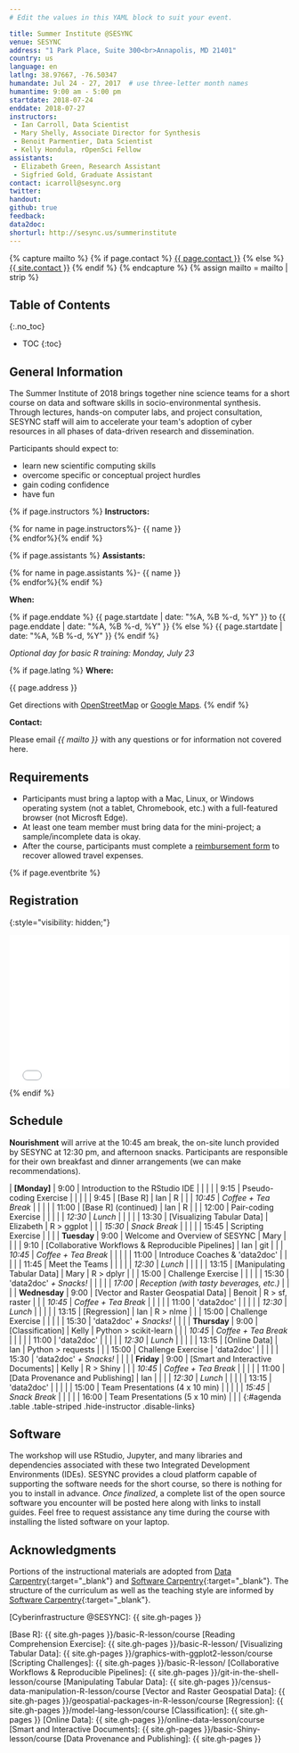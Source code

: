 ```yaml
---
# Edit the values in this YAML block to suit your event.

title: Summer Institute @SESYNC
venue: SESYNC
address: "1 Park Place, Suite 300<br>Annapolis, MD 21401"
country: us
language: en
latlng: 38.97667, -76.50347
humandate: Jul 24 - 27, 2017  # use three-letter month names
humantime: 9:00 am - 5:00 pm
startdate: 2018-07-24
enddate: 2018-07-27
instructors:
 - Ian Carroll, Data Scientist
 - Mary Shelly, Associate Director for Synthesis
 - Benoit Parmentier, Data Scientist
 - Kelly Hondula, rOpenSci Fellow
assistants:
 - Elizabeth Green, Research Assistant
 - Sigfried Gold, Graduate Assistant
contact: icarroll@sesync.org
twitter:
handout:
github: true
feedback:
data2doc:
shorturl: http://sesync.us/summerinstitute
---
```


<!-- Capture additional variables to use below. -->

{% capture mailto %}
{% if page.contact %}
  <a href='mailto:{{page.contact}}'>{{ page.contact }}</a>
{% else %}
  <a href='mailto:{{site.contact}}'>{{ site.contact }}</a>
{% endif %}
{% endcapture %}
{% assign mailto = mailto | strip %}

## Table of Contents
{:.no_toc}

* TOC
{:toc}

## General Information

The Summer Institute of 2018 brings together nine science teams for a short
course on data and software skills in socio-environmental synthesis. Through
lectures, hands-on computer labs, and project consultation, SESYNC staff will
aim to accelerate your team's adoption of cyber resources in all phases of
data-driven research and dissemination.

Participants should expect to:

- learn new scientific computing skills
- overcome specific or conceptual project hurdles
- gain coding confidence
- have fun

<!-- The next block displays instructors' names if they are available. -->

{% if page.instructors %}
**Instructors:**

{% for name in page.instructors%}- {{ name }}  
{% endfor%}{% endif %}

{% if page.assistants %}
**Assistants:**

{% for name in page.assistants %}- {{ name }}  
{% endfor%}{% endif %}

**When:**

{% if page.enddate %}
{{ page.startdate | date: "%A, %B %-d, %Y" }} to
{{ page.enddate | date: "%A, %B %-d, %Y" }}
{% else %}
{{ page.startdate | date: "%A, %B %-d, %Y" }}
{% endif %}

*Optional day for basic R training: Monday, July 23*

<!-- The next block displays the address and links to a map showing directions.
-->

{% if page.latlng %}
**Where:**

{{ page.address }}
  
Get directions with
<a href="//www.openstreetmap.org/?mlat={{ page.latlng | replace:',','&mlon=' }}&zoom=16">OpenStreetMap</a> or
<a href="//maps.google.com/maps?q={{ page.latlng }}">Google Maps</a>.
{% endif %}

<!--
The following block automatically inserts a contact email address if one has
been specified for the page. If one hasn't, this block inserts the site.contact
address in docs/_config.yml.
-->

**Contact:**

Please email *{{ mailto }}* with any questions or for information not covered here.

<!-- Modify the next block if there are any special requirements. -->

## Requirements

- Participants must bring a laptop with a Mac, Linux, or Windows operating
system (not a tablet, Chromebook, etc.) with a full-featured browser (not
Microsft Edge).
- At least one team member must bring data for the mini-project; a
sample/incomplete data is okay.
- After the course, participants must complete a [reimbursement form] to recover
allowed travel expenses.

<!--
An eventbrite value in the YAML front matter triggers the next block.
-->

{% if page.eventbrite %}
## Registration
{:style="visibility: hidden;"}

<iframe
  src="//eventbrite.com/tickets-external?eid={{ page.eventbrite }}&ref=etckt"
  frameborder="0" height="275" width="100%"
  vspace="0" hspace="0" marginheight="5" marginwidth="5"
  scrolling="auto" allowtransparency="true">
</iframe>
{% endif %}

<!-- Compose the schedule below. The instructor field is only visible with URL query string parameter "draft=TRUE" -->

## Schedule

**Nourishment** will arrive at the 10:45 am break, the on-site lunch
provided by SESYNC at 12:30 pm, and afternoon snacks. Participants are responsible
for their own breakfast and dinner arrangements (we can make recommendations).

| **[Monday]**  |    9:00 | Introduction to the RStudio IDE                    |           |   |
|               |    9:15 | Pseudo-coding Exercise                             |           |   |
|               |    9:45 | [Base R]                                           | Ian       | R |
|               | *10:45* | *Coffee + Tea Break*                               |           |   |
|               |   11:00 | [Base R] (continued)                               | Ian       | R |
|               |   12:00 | Pair-coding Exercise                               |           |   |
|               | *12:30* | *Lunch*                                            |           |   |
|               |   13:30 | [Visualizing Tabular Data]                         | Elizabeth | R > ggplot |
|               | *15:30* | *Snack Break*                                      |           |   |
|               |   15:45 | Scripting Exercise                                 |           |   |
| **Tuesday**   |    9:00 | Welcome and Overview of SESYNC                     | Mary      |   |
|               |    9:10 | [Collaborative Workflows & Reproducible Pipelines] | Ian       | git |
|               | *10:45* | *Coffee + Tea Break*                               |           |   |
|               |   11:00 | Introduce Coaches & 'data2doc'                     |           |   |
|               |   11:45 | Meet the Teams                                     |           |   |
|               | *12:30* | *Lunch*                                            |           |   |
|               |   13:15 | [Manipulating Tabular Data]                        | Mary      | R > dplyr |
|               |   15:00 | Challenge Exercise                                 |           |   |
|               |   15:30 | 'data2doc' *+ Snacks!*                             |           |   |
|               | *17:00* | *Reception (with tasty beverages, etc.)*           |           |   |
| **Wednesday** |    9:00 | [Vector and Raster Geospatial Data]                | Benoit    | R > sf, raster |
|               | *10:45* | *Coffee + Tea Break*                               |           |   |
|               |   11:00 | 'data2doc'                                         |           |   |
|               | *12:30* | *Lunch*                                            |           |   |
|               |   13:15 | [Regression]                                       | Ian       | R > nlme |
|               |   15:00 | Challenge Exercise                                 |           |   |
|               |   15:30 | 'data2doc' *+ Snacks!*                             |           |   |
| **Thursday**  |    9:00 | [Classification]                                   | Kelly     | Python > scikit-learn |
|               | *10:45* | *Coffee + Tea Break*                               |           |   |
|               |   11:00 | 'data2doc'                                         |           |   |
|               | *12:30* | *Lunch*                                            |           |   |
|               |   13:15 | [Online Data]                                      | Ian       | Python > requests |
|               |   15:00 | Challenge Exercise \| 'data2doc'                   |           |   |
|               |   15:30 | 'data2doc' *+ Snacks!*                             |           |   |
| **Friday**    |    9:00 | [Smart and Interactive Documents]                  | Kelly     | R > Shiny  |
|               | *10:45* | *Coffee + Tea Break*                               |           |   |
|               |   11:00 | [Data Provenance and Publishing]                   | Ian       |   |
|               | *12:30* | *Lunch*                                            |           |   |
|               |   13:15 | 'data2doc'                                         |           |   |
|               |   15:00 | Team Presentations (4 x 10 min)                    |           |   |
|               | *15:45* | *Snack Break*                                      |           |   |
|               |   16:00 | Team Presentations (5 x 10 min)                    |           |   |
{:#agenda .table .table-striped .hide-instructor .disable-links}
<!--  -->

## Software

The workshop will use RStudio, Jupyter, and many libraries and dependencies
associated with these two Integrated Development Environments (IDEs). SESYNC
provides a cloud platform capable of supporting the software needs for the short
course, so there is nothing for you to install in advance. *Once finalized*, a
complete list of the open source software you encounter will be posted here
along with links to install guides. Feel free to request assistance any time
during the course with installing the listed software on your laptop.

<!--

The table of software below is shared **for information only**, you do not need to install these programs on your laptop. FIXME

| Software   | Download Site                                         | Homebrew Package(s)         | Aptitude Package(s)    |
|------------+-------------------------------------------------------+-----------------------------+------------------------|
| git        | <https://git-scm.com/downloads>                       | `git`                       | `git`                  |
| R          | <https://cran.rstudio.com/>                           | `r`                         | `r-base`               |
| RStudio    | <https://www.rstudio.com/products/rstudio/download2/> | `rstudio`*                  |                        |
| Python 3.x | <https://www.python.org/downloads/>                   | `python3`                   | `python3`              |
| GDAL/OGR   | <https://trac.osgeo.org/osgeo4w/>                     | `gdal2`<sup>1</sup>, `geos` | `gdal-bin`<sup>2</sup> |
{:.table}

1: **macOS** users will need to execute `brew tap osgeo/osgeo4mac` prior to running `brew install gdal2`.

2: **Ubuntu** users will need to add the [UbuntuGIS](https://launchpad.net/~ubuntugis/+archive/ubuntu/ubuntugis-unstable) repository prior to running `apt-get install gdal-bin`

The following R packages need to be installed. Open RStudio and, for each package below, type `install.packages(%package%)` at the prompt and press return. Follow all prompts.

- `tidyr`
- `ggplot2`
- `RSQLite`
- `rgdal`
- `rgeos`
- `shiny`
- `leaflet`
-->

## Acknowledgments

Portions of the instructional materials are adopted from [Data
Carpentry](http://www.datacarpentry.org){:target="_blank"} and [Software
Carpentry](http://software-carpentry.org){:target="_blank"}. The structure of
the curriculum as well as the teaching style are informed by [Software
Carpentry](http://software-carpentry.org){:target="_blank"}.

<!-- Only use space below for links. -->

[reimbursement form]: https://www.sesync.org/sites/default/files/sesync_travel_reimbursement_request_form_2017_-_fillable_july_2017.pdf
[Cyberinfrastructure @SESYNC]: {{ site.gh-pages }}

[Base R]: {{ site.gh-pages }}/basic-R-lesson/course
[Reading Comprehension Exercise]: {{ site.gh-pages }}/basic-R-lesson/
[Visualizing Tabular Data]: {{ site.gh-pages }}/graphics-with-ggplot2-lesson/course
[Scripting Challenges]: {{ site.gh-pages }}/basic-R-lesson/
[Collaborative Workflows & Reproducible Pipelines]: {{ site.gh-pages }}/git-in-the-shell-lesson/course
[Manipulating Tabular Data]: {{ site.gh-pages }}/census-data-manipulation-R-lesson/course
[Vector and Raster Geospatial Data]: {{ site.gh-pages }}/geospatial-packages-in-R-lesson/course
[Regression]: {{ site.gh-pages }}/model-lang-lesson/course
[Classification]: {{ site.gh-pages }}
[Online Data]: {{ site.gh-pages }}/online-data-lesson/course
[Smart and Interactive Documents]: {{ site.gh-pages }}/basic-Shiny-lesson/course
[Data Provenance and Publishing]: {{ site.gh-pages }}
